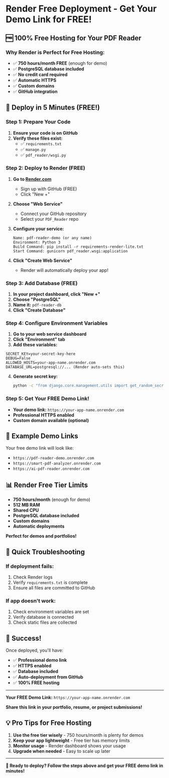 # Render Free Deployment - Get Your Demo Link for FREE!

## 🆓 100% Free Hosting for Your PDF Reader

### Why Render is Perfect for Free Hosting:
- ✅ **750 hours/month FREE** (enough for demo)
- ✅ **PostgreSQL database included**
- ✅ **No credit card required**
- ✅ **Automatic HTTPS**
- ✅ **Custom domains**
- ✅ **GitHub integration**

## 🚀 Deploy in 5 Minutes (FREE!)

### Step 1: Prepare Your Code
1. **Ensure your code is on GitHub**
2. **Verify these files exist:**
   - ✅ `requirements.txt`
   - ✅ `manage.py`
   - ✅ `pdf_reader/wsgi.py`

### Step 2: Deploy to Render (FREE)

1. **Go to [Render.com](https://render.com)**
   - Sign up with GitHub (FREE)
   - Click "New +"

2. **Choose "Web Service"**
   - Connect your GitHub repository
   - Select your `PDF_Reader` repo

3. **Configure your service:**
   ```
   Name: pdf-reader-demo (or any name)
   Environment: Python 3
   Build Command: pip install -r requirements-render-lite.txt
   Start Command: gunicorn pdf_reader.wsgi:application
   ```

4. **Click "Create Web Service"**
   - Render will automatically deploy your app!

### Step 3: Add Database (FREE)

1. **In your project dashboard, click "New +"**
2. **Choose "PostgreSQL"**
3. **Name it:** `pdf-reader-db`
4. **Click "Create Database"**

### Step 4: Configure Environment Variables

1. **Go to your web service dashboard**
2. **Click "Environment" tab**
3. **Add these variables:**

```env
SECRET_KEY=your-secret-key-here
DEBUG=False
ALLOWED_HOSTS=your-app-name.onrender.com
DATABASE_URL=postgresql://... (Render auto-sets this)
```

4. **Generate secret key:**
   ```bash
   python -c "from django.core.management.utils import get_random_secret_key; print(get_random_secret_key())"
   ```

### Step 5: Get Your FREE Demo Link!

- **Your demo link:** `https://your-app-name.onrender.com`
- **Professional HTTPS enabled**
- **Custom domain available (optional)**

## 🎯 Example Demo Links

Your free demo link will look like:
- `https://pdf-reader-demo.onrender.com`
- `https://smart-pdf-analyzer.onrender.com`
- `https://ai-pdf-reader.onrender.com`

## 📊 Render Free Tier Limits

- **750 hours/month** (enough for demo)
- **512 MB RAM**
- **Shared CPU**
- **PostgreSQL database included**
- **Custom domains**
- **Automatic deployments**

**Perfect for demos and portfolios!**

## 🔧 Quick Troubleshooting

### If deployment fails:
1. Check Render logs
2. Verify `requirements.txt` is complete
3. Ensure all files are committed to GitHub

### If app doesn't work:
1. Check environment variables are set
2. Verify database is connected
3. Check static files are collected

## 🎉 Success!

Once deployed, you'll have:
- ✅ **Professional demo link**
- ✅ **HTTPS enabled**
- ✅ **Database included**
- ✅ **Auto-deployment from GitHub**
- ✅ **100% FREE hosting**

---

**Your FREE Demo Link:** `https://your-app-name.onrender.com`

**Share this link in your portfolio, resume, or project submissions!**

## 💡 Pro Tips for Free Hosting

1. **Use the free tier wisely** - 750 hours/month is plenty for demos
2. **Keep your app lightweight** - Free tier has memory limits
3. **Monitor usage** - Render dashboard shows your usage
4. **Upgrade when needed** - Easy to scale up later

---

**🎯 Ready to deploy? Follow the steps above and get your FREE demo link in minutes!**
